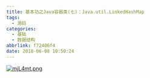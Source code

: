 ```yaml
---
title: 基本功之Java容器类(七)：Java.util.LinkedHashMap
tags:
  - 源码
categories:
  - 基础
  - 数据结构
abbrlink: f72406f4
date: 2018-06-08 10:50:24
---
```


[![mjL4mt.png](https://s2.ax1x.com/2019/08/30/mjL4mt.png)](https://imgchr.com/i/mjL4mt)
<!--more--> 
